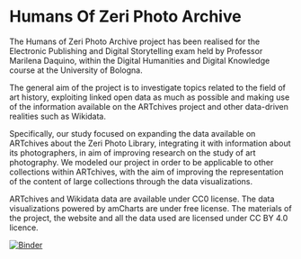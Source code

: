 # Humans Of Zeri Photo Archive
The Humans of Zeri Photo Archive project has been realised for the Electronic Publishing and Digital Storytelling exam held by Professor Marilena Daquino, within the Digital Humanities and Digital Knowledge course at the University of Bologna.

The general aim of the project is to investigate topics related to the field of art history, exploiting linked open data as much as possible and making use of the information available on the ARTchives project and other data-driven realities such as Wikidata.

Specifically, our study focused on expanding the data available on ARTchives about the Zeri Photo Library, integrating it with information about its photographers, in aim of improving research on the study of art photography. We modeled our project in order to be applicable to other collections within ARTchives, with the aim of improving the representation of the content of large collections through the data visualizations.



ARTchives and Wikidata data are available under CC0 license. The data visualizations powered by amCharts are under free license. The materials of the project, the website and all the data used are licensed under CC BY 4.0 licence.


[![Binder](https://mybinder.org/badge_logo.svg)](https://mybinder.org/v2/gh/aschimmenti/humansOfZeriPhotoArchive/HEAD?filepath=humansOfZeriPhotoArchive%2Fjupyter%2Fjupyter_fototeca_zeri.ipynb)
